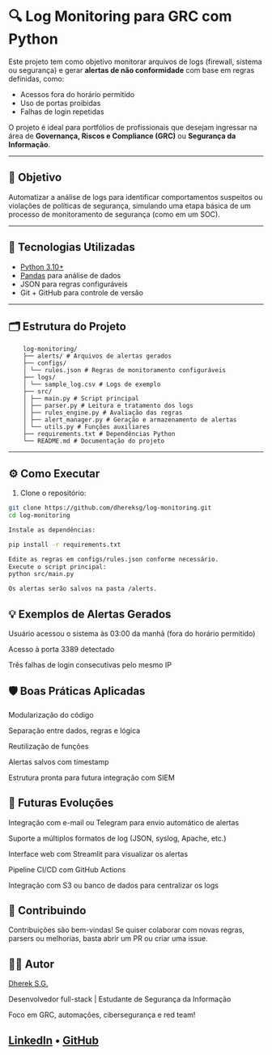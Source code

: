 # 🔍 Log Monitoring para GRC com Python

Este projeto tem como objetivo monitorar arquivos de logs (firewall, sistema ou segurança) e gerar **alertas de não conformidade** com base em regras definidas, como:

- Acessos fora do horário permitido
- Uso de portas proibidas
- Falhas de login repetidas

O projeto é ideal para portfólios de profissionais que desejam ingressar na área de **Governança, Riscos e Compliance (GRC)** ou **Segurança da Informação**.

---

## 🧠 Objetivo

Automatizar a análise de logs para identificar comportamentos suspeitos ou violações de políticas de segurança, simulando uma etapa básica de um processo de monitoramento de segurança (como em um SOC).

---

## 🧰 Tecnologias Utilizadas

- [Python 3.10+](https://www.python.org/)
- [Pandas](https://pandas.pydata.org/) para análise de dados
- JSON para regras configuráveis
- Git + GitHub para controle de versão

---

## 🗂️ Estrutura do Projeto

```
    log-monitoring/
    ├── alerts/ # Arquivos de alertas gerados
    ├── configs/
    │ └── rules.json # Regras de monitoramento configuráveis
    ├── logs/
    │ └── sample_log.csv # Logs de exemplo
    ├── src/
    │ ├── main.py # Script principal
    │ ├── parser.py # Leitura e tratamento dos logs
    │ ├── rules_engine.py # Avaliação das regras
    │ ├── alert_manager.py # Geração e armazenamento de alertas
    │ └── utils.py # Funções auxiliares
    ├── requirements.txt # Dependências Python
    └── README.md # Documentação do projeto
```


---

## ⚙️ Como Executar

1. Clone o repositório:

```bash
git clone https://github.com/dhereksg/log-monitoring.git
cd log-monitoring

Instale as dependências:

pip install -r requirements.txt

Edite as regras em configs/rules.json conforme necessário.
Execute o script principal:
python src/main.py

Os alertas serão salvos na pasta /alerts.
```

## 💡 Exemplos de Alertas Gerados
Usuário acessou o sistema às 03:00 da manhã (fora do horário permitido)

Acesso à porta 3389 detectado

Três falhas de login consecutivas pelo mesmo IP

## 🛡️ Boas Práticas Aplicadas
Modularização do código

Separação entre dados, regras e lógica

Reutilização de funções

Alertas salvos com timestamp

Estrutura pronta para futura integração com SIEM

## 🚀 Futuras Evoluções
Integração com e-mail ou Telegram para envio automático de alertas

Suporte a múltiplos formatos de log (JSON, syslog, Apache, etc.)

Interface web com Streamlit para visualizar os alertas

Pipeline CI/CD com GitHub Actions

Integração com S3 ou banco de dados para centralizar os logs

## 🤝 Contribuindo
Contribuições são bem-vindas! Se quiser colaborar com novas regras, parsers ou melhorias, basta abrir um PR ou criar uma issue.

## 👨‍💻 Autor
[Dherek S.G.](https://github.com/DherekSG)

Desenvolvedor full-stack | Estudante de Segurança da Informação

Foco em GRC, automações, cibersegurança e red team!

## [LinkedIn](https://www.linkedin.com/in/dherekschaberle/) • [GitHub](https://github.com/DherekSG)